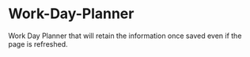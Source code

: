 # Work-Day-Planner
Work Day Planner that will retain the information once saved even if the page is refreshed.
